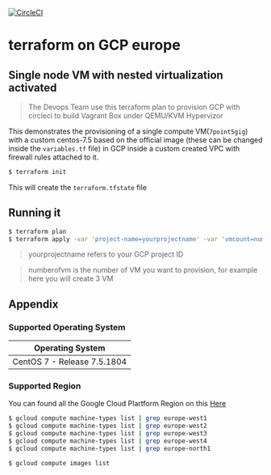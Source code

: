 [![CircleCI](https://circleci.com/gh/actiniumio/terraform-gcp-europe-nested-virt.svg?style=svg)](https://circleci.com/gh/actiniumio/terraform-gcp-europe-nested-virt)

# terraform on GCP europe

## Single node VM with nested virtualization activated

> The Devops Team use this terraform plan to provision GCP with circleci to build Vagrant Box under QEMU/KVM Hypervizor

This demonstrates the provisioning of a single compute VM(`7point5gig`) with a custom centos-7.5 based on the official image (these can be changed inside the `variables.tf` file) in GCP inside a custom created VPC with firewall rules attached to it.

```bash
$ terraform init
```

This will create the `terraform.tfstate` file

## Running it

```bash
$ terraform plan
$ terraform apply -var 'project-name=yourprojectname' -var 'vmcount=numberofvm'
```
> yourprojectname refers to your GCP project ID

> numberofvm is the number of VM you want to provision, for example here you will create 3 VM

## Appendix

### Supported Operating System

| Operating System            |
| --------------------------- |
| CentOS 7 - Release 7.5.1804 |

### Supported Region

You can found all the Google Cloud Plartform Region on this [Here](https://cloud.google.com/compute/docs/regions-zones/)


```bash
$ gcloud compute machine-types list | grep europe-west1
$ gcloud compute machine-types list | grep europe-west2
$ gcloud compute machine-types list | grep europe-west3
$ gcloud compute machine-types list | grep europe-west4
$ gcloud compute machine-types list | grep europe-north1
```

```bash
$ gcloud compute images list
```
